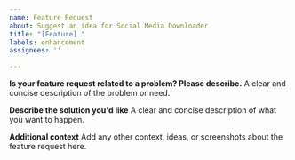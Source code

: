 ```yaml
---
name: Feature Request
about: Suggest an idea for Social Media Downloader
title: "[Feature] "
labels: enhancement
assignees: ''

---
```


**Is your feature request related to a problem? Please describe.**
A clear and concise description of the problem or need.

**Describe the solution you'd like**
A clear and concise description of what you want to happen.

**Additional context**
Add any other context, ideas, or screenshots about the feature request here.
